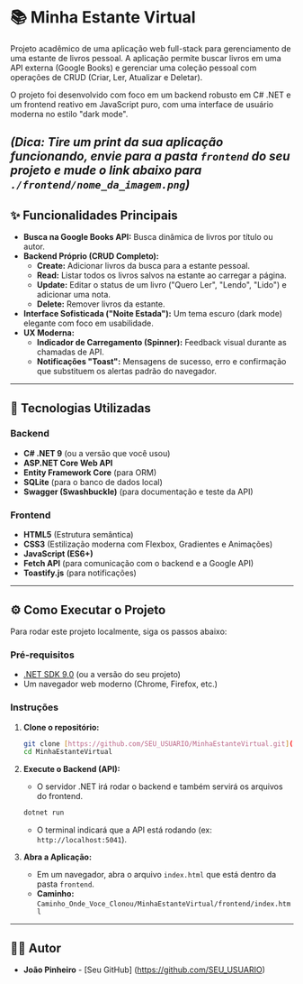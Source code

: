 # 📚 Minha Estante Virtual

Projeto acadêmico de uma aplicação web full-stack para gerenciamento de uma estante de livros pessoal. A aplicação permite buscar livros em uma API externa (Google Books) e gerenciar uma coleção pessoal com operações de CRUD (Criar, Ler, Atualizar e Deletar).

O projeto foi desenvolvido com foco em um backend robusto em C# .NET e um frontend reativo em JavaScript puro, com uma interface de usuário moderna no estilo "dark mode".

*(Dica: Tire um print da sua aplicação funcionando, envie para a pasta `frontend` do seu projeto e mude o link abaixo para `./frontend/nome_da_imagem.png`)*
---

## ✨ Funcionalidades Principais

* **Busca na Google Books API:** Busca dinâmica de livros por título ou autor.
* **Backend Próprio (CRUD Completo):**
    * **Create:** Adicionar livros da busca para a estante pessoal.
    * **Read:** Listar todos os livros salvos na estante ao carregar a página.
    * **Update:** Editar o status de um livro ("Quero Ler", "Lendo", "Lido") e adicionar uma nota.
    * **Delete:** Remover livros da estante.
* **Interface Sofisticada ("Noite Estada"):** Um tema escuro (dark mode) elegante com foco em usabilidade.
* **UX Moderna:**
    * **Indicador de Carregamento (Spinner):** Feedback visual durante as chamadas de API.
    * **Notificações "Toast":** Mensagens de sucesso, erro e confirmação que substituem os alertas padrão do navegador.

---

## 🚀 Tecnologias Utilizadas

### **Backend**
* **C# .NET 9** (ou a versão que você usou)
* **ASP.NET Core Web API**
* **Entity Framework Core** (para ORM)
* **SQLite** (para o banco de dados local)
* **Swagger (Swashbuckle)** (para documentação e teste da API)

### **Frontend**
* **HTML5** (Estrutura semântica)
* **CSS3** (Estilização moderna com Flexbox, Gradientes e Animações)
* **JavaScript (ES6+)**
* **Fetch API** (para comunicação com o backend e a Google API)
* **Toastify.js** (para notificações)

---

## ⚙️ Como Executar o Projeto

Para rodar este projeto localmente, siga os passos abaixo:

### **Pré-requisitos**
* [.NET SDK 9.0](https://dotnet.microsoft.com/download) (ou a versão do seu projeto)
* Um navegador web moderno (Chrome, Firefox, etc.)

### **Instruções**

1.  **Clone o repositório:**
    ```bash
    git clone [https://github.com/SEU_USUARIO/MinhaEstanteVirtual.git](https://github.com/SEU_USUARIO/MinhaEstanteVirtual.git)
    cd MinhaEstanteVirtual
    ```

2.  **Execute o Backend (API):**
    * O servidor .NET irá rodar o backend e também servirá os arquivos do frontend.
    ```bash
    dotnet run
    ```
    * O terminal indicará que a API está rodando (ex: `http://localhost:5041`).

3.  **Abra a Aplicação:**
    * Em um navegador, abra o arquivo `index.html` que está dentro da pasta `frontend`.
    * **Caminho:** `Caminho_Onde_Voce_Clonou/MinhaEstanteVirtual/frontend/index.html`

---

## 👨‍💻 Autor

* **João Pinheiro** - [Seu GitHub] (https://github.com/SEU_USUARIO)
